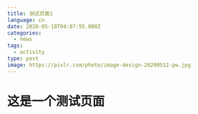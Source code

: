 ```yaml
---
title: 测试页面1
language: cn
date: 2020-05-18T04:07:55.000Z
categories:
  - news
tags:
  - activity
type: post
image: https://pixlr.com/photo/image-design-20200512-pw.jpg
---
```

# 这是一个测试页面